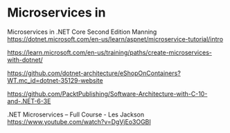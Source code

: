 # Microservices in

Microservices in .NET Core Second Edition Manning
https://dotnet.microsoft.com/en-us/learn/aspnet/microservice-tutorial/intro

https://learn.microsoft.com/en-us/training/paths/create-microservices-with-dotnet/

https://github.com/dotnet-architecture/eShopOnContainers?WT.mc_id=dotnet-35129-website

https://github.com/PacktPublishing/Software-Architecture-with-C-10-and-.NET-6-3E

.NET Microservices – Full Course - Les Jackson
https://www.youtube.com/watch?v=DgVjEo3OGBI
